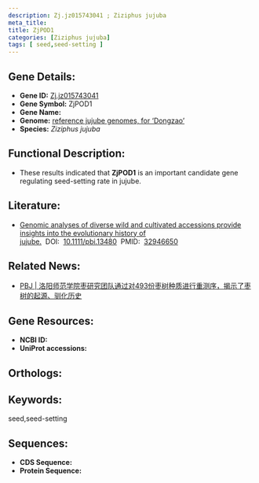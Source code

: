 ```yaml
---
description: Zj.jz015743041 ; Ziziphus jujuba
meta_title:
title: ZjPOD1
categories: [Ziziphus jujuba]
tags: [ seed,seed-setting ]
---
```


## Gene Details:
- **Gene ID:**	[Zj.jz015743041]()
- **Gene Symbol:** ZjPOD1
- **Gene Name:** 
- **Genome:** [reference jujube genomes, for ‘Dongzao’]()
- **Species:** *Ziziphus jujuba*

## Functional Description:
   - These results indicated that **ZjPOD1** is an important candidate gene regulating seed-setting rate in jujube.

## Literature:
   - [Genomic analyses of diverse wild and cultivated accessions provide insights into the evolutionary history of jujube.]( https://onlinelibrary.wiley.com/doi/10.1111/pbi.13480)&nbsp;&nbsp;DOI:&nbsp;&nbsp;[10.1111/pbi.13480](https://onlinelibrary.wiley.com/doi/10.1111/pbi.13480)&nbsp;&nbsp;PMID:&nbsp;&nbsp;[32946650](https://pubmed.ncbi.nlm.nih.gov/32946650/)

## Related News:
   - [PBJ | 洛阳师范学院枣研究团队通过对493份枣树种质进行重测序，揭示了枣树的起源、驯化历史](https://mp.weixin.qq.com/s?__biz=Mzg3MDEwNDEyMg==&mid=2247496415&idx=1&sn=9b861d5253ba6d6714f7c9301a0f6918&chksm=ce905f8af9e7d69c44c8849e7bcc2e986c2201d570971eb29f8301a4c70f1efc238b5f7c63ea&scene=27#wechat_redirect)

## Gene Resources:
- **NCBI ID:** [](https://www.ncbi.nlm.nih.gov/gene/?term=)
- **UniProt accessions:** [](https://www.uniprot.org/uniprotkb//entry)

## Orthologs:


## Keywords:
seed,seed-setting

## Sequences:
- **CDS Sequence:**
- **Protein Sequence:**
